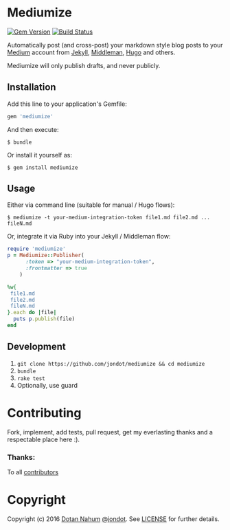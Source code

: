 # Mediumize

[![Gem Version](https://img.shields.io/gem/v/mediumize.svg)](https://rubygems.org/gems/mediumize) 
[![Build Status](https://travis-ci.org/jondot/mediumize.svg?branch=master)](https://travis-ci.org/jondot/mediumize)

Automatically post (and cross-post) your markdown style blog posts to your [Medium](http://medium.com) account from [Jekyll](http://jekyllrb.com/), [Middleman](http://middlemanapp.com), [Hugo](http://gohugo.io/) and others.

Mediumize will only publish drafts, and never publicly.


## Installation

Add this line to your application's Gemfile:

```ruby
gem 'mediumize'
```

And then execute:

    $ bundle

Or install it yourself as:

    $ gem install mediumize

## Usage

Either via command line (suitable for manual / Hugo flows):

    $ mediumize -t your-medium-integration-token file1.md file2.md ... fileN.md

Or, integrate it via Ruby into your Jekyll / Middleman flow:

```ruby
require 'mediumize'
p = Mediumize::Publisher(
      :token => "your-medium-integration-token",
      :frontmatter => true
    )

%w{
 file1.md
 file2.md
 fileN.md
}.each do |file|
  puts p.publish(file)
end
```

## Development

1. `git clone https://github.com/jondot/mediumize && cd mediumize`
2. `bundle`
3. `rake test`
4. Optionally, use guard


# Contributing

Fork, implement, add tests, pull request, get my everlasting thanks and a respectable place here :).

### Thanks:

To all [contributors](https://github.com/jondot/mediumize/graphs/contributors)

# Copyright

Copyright (c) 2016 [Dotan Nahum](http://gplus.to/dotan) [@jondot](http://twitter.com/jondot). See [LICENSE](LICENSE.txt) for further details.

